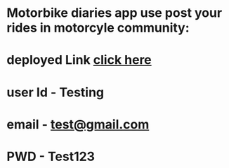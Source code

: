# Motorbike diaries app use post your rides in motorcyle community:

# deployed Link [click here](https://sparkly-valkyrie-825348.netlify.app)

# user Id - Testing 
# email - test@gmail.com
# PWD - Test123
